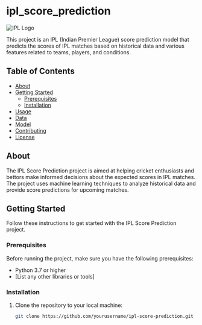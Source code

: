 # ipl_score_prediction


![IPL Logo](ipl_logo.png)

This project is an IPL (Indian Premier League) score prediction model that predicts the scores of IPL matches based on historical data and various features related to teams, players, and conditions.

## Table of Contents

- [About](#about)
- [Getting Started](#getting-started)
  - [Prerequisites](#prerequisites)
  - [Installation](#installation)
- [Usage](#usage)
- [Data](#data)
- [Model](#model)
- [Contributing](#contributing)
- [License](#license)

## About

The IPL Score Prediction project is aimed at helping cricket enthusiasts and bettors make informed decisions about the expected scores in IPL matches. The project uses machine learning techniques to analyze historical data and provide score predictions for upcoming matches.

## Getting Started

Follow these instructions to get started with the IPL Score Prediction project.

### Prerequisites

Before running the project, make sure you have the following prerequisites:

- Python 3.7 or higher
- [List any other libraries or tools]

### Installation

1. Clone the repository to your local machine:

   ```bash
   git clone https://github.com/yourusername/ipl-score-prediction.git

